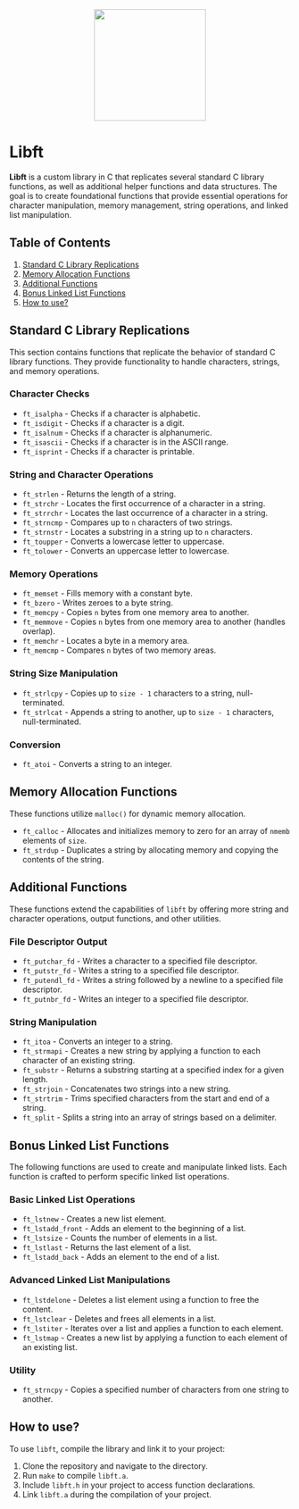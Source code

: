 <!DOCTYPE html>
<html lang="en">
<head>
    <meta charset="UTF-8">
    <meta name="viewport" content="width=device-width, initial-scale=1.0">
</head>
<body>
<div align="center">
    <img src="https://camo.githubusercontent.com/8088d22551b5dd6d01c76c421c03a440c83d0c1857d0343493e54d69cb358106/68747470733a2f2f6d656469612e67697068792e636f6d2f6d656469612f7a746c3978374a6c68536c55344d574436682f67697068792e676966" width=200px>
</div>
    <h1>Libft</h1>
    <p><strong>Libft</strong> is a custom library in C that replicates several standard C library functions, as well as additional helper functions and data structures. The goal is to create foundational functions that provide essential operations for character manipulation, memory management, string operations, and linked list manipulation.</p>
    <h2>Table of Contents</h2>
    <ol>
        <li><a href="#standard-c-library-replications">Standard C Library Replications</a></li>
        <li><a href="#memory-allocation-functions">Memory Allocation Functions</a></li>
        <li><a href="#additional-functions">Additional Functions</a></li>
        <li><a href="#bonus-linked-list-functions">Bonus Linked List Functions</a></li>
        <li><a href="#How to use?">How to use?</a></li>
    </ol>
    <h2 id="standard-c-library-replications">Standard C Library Replications</h2>
    <p>This section contains functions that replicate the behavior of standard C library functions. They provide functionality to handle characters, strings, and memory operations.</p>
    <h3>Character Checks</h3>
    <ul>
        <li><code>ft_isalpha</code> - Checks if a character is alphabetic.</li>
        <li><code>ft_isdigit</code> - Checks if a character is a digit.</li>
        <li><code>ft_isalnum</code> - Checks if a character is alphanumeric.</li>
        <li><code>ft_isascii</code> - Checks if a character is in the ASCII range.</li>
        <li><code>ft_isprint</code> - Checks if a character is printable.</li>
    </ul>
    <h3>String and Character Operations</h3>
    <ul>
        <li><code>ft_strlen</code> - Returns the length of a string.</li>
        <li><code>ft_strchr</code> - Locates the first occurrence of a character in a string.</li>
        <li><code>ft_strrchr</code> - Locates the last occurrence of a character in a string.</li>
        <li><code>ft_strncmp</code> - Compares up to <code>n</code> characters of two strings.</li>
        <li><code>ft_strnstr</code> - Locates a substring in a string up to <code>n</code> characters.</li>
        <li><code>ft_toupper</code> - Converts a lowercase letter to uppercase.</li>
        <li><code>ft_tolower</code> - Converts an uppercase letter to lowercase.</li>
    </ul>
    <h3>Memory Operations</h3>
    <ul>
        <li><code>ft_memset</code> - Fills memory with a constant byte.</li>
        <li><code>ft_bzero</code> - Writes zeroes to a byte string.</li>
        <li><code>ft_memcpy</code> - Copies <code>n</code> bytes from one memory area to another.</li>
        <li><code>ft_memmove</code> - Copies <code>n</code> bytes from one memory area to another (handles overlap).</li>
        <li><code>ft_memchr</code> - Locates a byte in a memory area.</li>
        <li><code>ft_memcmp</code> - Compares <code>n</code> bytes of two memory areas.</li>
    </ul>
    <h3>String Size Manipulation</h3>
    <ul>
        <li><code>ft_strlcpy</code> - Copies up to <code>size - 1</code> characters to a string, null-terminated.</li>
        <li><code>ft_strlcat</code> - Appends a string to another, up to <code>size - 1</code> characters, null-terminated.</li>
    </ul>
    <h3>Conversion</h3>
    <ul>
        <li><code>ft_atoi</code> - Converts a string to an integer.</li>
    </ul>
    <h2 id="memory-allocation-functions">Memory Allocation Functions</h2>
    <p>These functions utilize <code>malloc()</code> for dynamic memory allocation.</p>
    <ul>
        <li><code>ft_calloc</code> - Allocates and initializes memory to zero for an array of <code>nmemb</code> elements of <code>size</code>.</li>
        <li><code>ft_strdup</code> - Duplicates a string by allocating memory and copying the contents of the string.</li>
    </ul>
    <h2 id="additional-functions">Additional Functions</h2>
    <p>These functions extend the capabilities of <code>libft</code> by offering more string and character operations, output functions, and other utilities.</p>
    <h3>File Descriptor Output</h3>
    <ul>
        <li><code>ft_putchar_fd</code> - Writes a character to a specified file descriptor.</li>
        <li><code>ft_putstr_fd</code> - Writes a string to a specified file descriptor.</li>
        <li><code>ft_putendl_fd</code> - Writes a string followed by a newline to a specified file descriptor.</li>
        <li><code>ft_putnbr_fd</code> - Writes an integer to a specified file descriptor.</li>
    </ul>
    <h3>String Manipulation</h3>
    <ul>
        <li><code>ft_itoa</code> - Converts an integer to a string.</li>
        <li><code>ft_strmapi</code> - Creates a new string by applying a function to each character of an existing string.</li>
        <li><code>ft_substr</code> - Returns a substring starting at a specified index for a given length.</li>
        <li><code>ft_strjoin</code> - Concatenates two strings into a new string.</li>
        <li><code>ft_strtrim</code> - Trims specified characters from the start and end of a string.</li>
        <li><code>ft_split</code> - Splits a string into an array of strings based on a delimiter.</li>
    </ul>
    <h2 id="bonus-linked-list-functions">Bonus Linked List Functions</h2>
    <p>The following functions are used to create and manipulate linked lists. Each function is crafted to perform specific linked list operations.</p>
    <h3>Basic Linked List Operations</h3>
    <ul>
        <li><code>ft_lstnew</code> - Creates a new list element.</li>
        <li><code>ft_lstadd_front</code> - Adds an element to the beginning of a list.</li>
        <li><code>ft_lstsize</code> - Counts the number of elements in a list.</li>
        <li><code>ft_lstlast</code> - Returns the last element of a list.</li>
        <li><code>ft_lstadd_back</code> - Adds an element to the end of a list.</li>
    </ul>
    <h3>Advanced Linked List Manipulations</h3>
    <ul>
        <li><code>ft_lstdelone</code> - Deletes a list element using a function to free the content.</li>
        <li><code>ft_lstclear</code> - Deletes and frees all elements in a list.</li>
        <li><code>ft_lstiter</code> - Iterates over a list and applies a function to each element.</li>
        <li><code>ft_lstmap</code> - Creates a new list by applying a function to each element of an existing list.</li>
    </ul>
    <h3>Utility</h3>
    <ul>
        <li><code>ft_strncpy</code> - Copies a specified number of characters from one string to another.</li>
    </ul>
    <h2 id="How to use?">How to use?</h2>
    <p>To use <code>libft</code>, compile the library and link it to your project:</p>
    <ol>
        <li>Clone the repository and navigate to the directory.</li>
        <li>Run <code>make</code> to compile <code>libft.a</code>.</li>
        <li>Include <code>libft.h</code> in your project to access function declarations.</li>
        <li>Link <code>libft.a</code> during the compilation of your project.</li>
    </ol>
</body>
</html>
